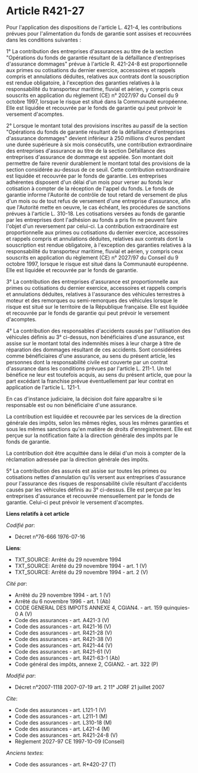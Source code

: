 # Article R421-27

Pour l'application des dispositions de l'article L. 421-4, les contributions prévues pour l'alimentation du fonds de garantie
sont assises et recouvrées dans les conditions suivantes :

1° La contribution des entreprises d'assurances au titre de la section "Opérations du fonds de garantie résultant de la
défaillance d'entreprises d'assurance dommages" prévue à l'article R. 421-24-8 est proportionnelle aux primes ou cotisations
du dernier exercice, accessoires et rappels compris et annulations déduites, relatives aux contrats dont la souscription est
rendue obligatoire, à l'exception des garanties relatives à la responsabilité du transporteur maritime, fluvial et aérien, y
compris ceux souscrits en application du règlement (CE) n° 2027/97 du Conseil du 9 octobre 1997, lorsque le risque est situé
dans la Communauté européenne. Elle est liquidée et recouvrée par le fonds de garantie qui peut prévoir le versement
d'acomptes.

2° Lorsque le montant total des provisions inscrites au passif de la section "Opérations du fonds de garantie résultant de la
défaillance d'entreprises d'assurance dommages" devient inférieur à 250 millions d'euros pendant une durée supérieure à six
mois consécutifs, une contribution extraordinaire des entreprises d'assurance au titre de la section Défaillance des
entreprises d'assurance de dommage est appelée. Son montant doit permettre de faire revenir durablement le montant total des
provisions de la section considérée au-dessus de ce seuil. Cette contribution extraordinaire est liquidée et recouvrée par le
fonds de garantie. Les entreprises adhérentes disposent d'un délai d'un mois pour verser au fonds leur cotisation à compter
de la réception de l'appel du fonds. Le fonds de garantie informe l'Autorité de contrôle de tout retard de versement de plus
d'un mois ou de tout refus de versement d'une entreprise d'assurance, afin que l'Autorité mette en oeuvre, le cas échéant,
les procédures de sanctions prévues à l'article L. 310-18. Les cotisations versées au fonds de garantie par les entreprises
dont l'adhésion au fonds a pris fin ne peuvent faire l'objet d'un reversement par celui-ci. La contribution extraordinaire
est proportionnelle aux primes ou cotisations du dernier exercice, accessoires et rappels compris et annulations déduites,
relatives aux contrats dont la souscription est rendue obligatoire, à l'exception des garanties relatives à la responsabilité
du transporteur maritime, fluvial et aérien, y compris ceux souscrits en application du règlement (CE) n° 2027/97 du Conseil
du 9 octobre 1997, lorsque le risque est situé dans la Communauté européenne. Elle est liquidée et recouvrée par le fonds de
garantie.

3° La contribution des entreprises d'assurance est proportionnelle aux primes ou cotisations du dernier exercice, accessoires
et rappels compris et annulations déduites, relatives à l'assurance des véhicules terrestres à moteur et des remorques ou
semi-remorques des véhicules lorsque le risque est situé sur le territoire de la République française. Elle est liquidée et
recouvrée par le fonds de garantie qui peut prévoir le versement d'acomptes.

4° La contribution des responsables d'accidents causés par l'utilisation des véhicules définis au 3° ci-dessus, non
bénéficiaires d'une assurance, est assise sur le montant total des indemnités mises à leur charge à titre de réparation des
dommages résultant de ces accidents. Sont considérées comme bénéficiaires d'une assurance, au sens du présent article, les
personnes dont la responsabilité civile est couverte par un contrat d'assurance dans les conditions prévues par l'article L.
211-1. Un tel bénéfice ne leur est toutefois acquis, au sens du présent article, que pour la part excédant la franchise
prévue éventuellement par leur contrat en application de l'article L. 121-1.

En cas d'instance judiciaire, la décision doit faire apparaître si le responsable est ou non bénéficiaire d'une assurance.

La contribution est liquidée et recouvrée par les services de la direction générale des impôts, selon les mêmes règles, sous
les mêmes garanties et sous les mêmes sanctions qu'en matière de droits d'enregistrement. Elle est perçue sur la notification
faite à la direction générale des impôts par le fonds de garantie.

La contribution doit être acquittée dans le délai d'un mois à compter de la réclamation adressée par la direction générale
des impôts.

5° La contribution des assurés est assise sur toutes les primes ou cotisations nettes d'annulation qu'ils versent aux
entreprises d'assurance pour l'assurance des risques de responsabilité civile résultant d'accidents causés par les véhicules
définis au 3° ci-dessus. Elle est perçue par les entreprises d'assurance et recouvrée mensuellement par le fonds de garantie.
Celui-ci peut prévoir le versement d'acomptes.

**Liens relatifs à cet article**

_Codifié par_:

  - Décret n°76-666 1976-07-16

**Liens**:

  - TXT_SOURCE: Arrêté du 29 novembre 1994
  - TXT_SOURCE: Arrêté du 29 novembre 1994 - art. 1 (V)
  - TXT_SOURCE: Arrêté du 29 novembre 1994 - art. 2 (V)

_Cité par_:

  - Arrêté du 29 novembre 1994 - art. 1 (V)
  - Arrêté du 6 novembre 1996 - art. 1 (Ab)
  - CODE GENERAL DES IMPOTS ANNEXE 4, CGIAN4. - art. 159 quinquies-0 A (V)
  - Code des assurances - art. A421-3 (V)
  - Code des assurances - art. R421-16 (V)
  - Code des assurances - art. R421-28 (V)
  - Code des assurances - art. R421-38 (V)
  - Code des assurances - art. R421-44 (V)
  - Code des assurances - art. R421-61 (V)
  - Code des assurances - art. R421-63-1 (Ab)
  - Code général des impôts, annexe 2, CGIAN2. - art. 322 (P)

_Modifié par_:

  - Décret n°2007-1118 2007-07-19 art. 2 11° JORF 21 juillet 2007

_Cite_:

  - Code des assurances - art. L121-1 (V)
  - Code des assurances - art. L211-1 (M)
  - Code des assurances - art. L310-18 (M)
  - Code des assurances - art. L421-4 (M)
  - Code des assurances - art. R421-24-8 (V)
  - Règlement 2027-97 CE 1997-10-09 (Conseil)

_Anciens textes_:

  - Code des assurances - art. R*420-27 (T)

